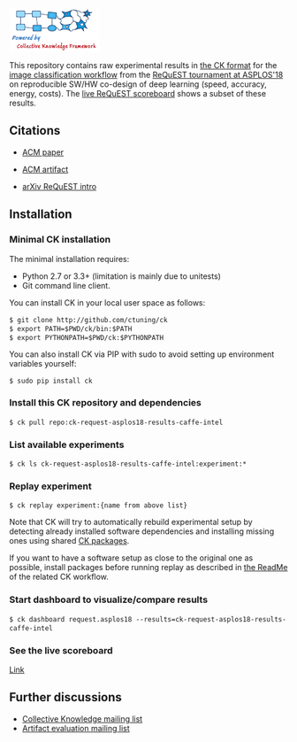 [![logo](https://github.com/ctuning/ck-guide-images/blob/master/logo-powered-by-ck.png)](https://github.com/ctuning/ck)

This repository contains raw experimental results in [the CK format](https://github.com/ctuning/ck)
for the [image classification workflow](https://github.com/ctuning/ck-request-asplos18-caffe-intel)
from the [ReQuEST tournament at ASPLOS'18](http://cknowledge.org/request-cfp-asplos2018.html) 
on reproducible SW/HW co-design of deep learning (speed, accuracy, energy, costs).
The [live ReQuEST scoreboard](http://cKnowledge.org/request-results) shows a subset of these results.

## Citations

* [ACM paper](https://doi.org/10.1145/3229762.3229763)
* [ACM artifact](https://doi.org/10.1145/3229769)

* [arXiv ReQuEST intro](https://arxiv.org/abs/1801.06378)

## Installation

### Minimal CK installation

The minimal installation requires:

* Python 2.7 or 3.3+ (limitation is mainly due to unitests)
* Git command line client.

You can install CK in your local user space as follows:

```
$ git clone http://github.com/ctuning/ck
$ export PATH=$PWD/ck/bin:$PATH
$ export PYTHONPATH=$PWD/ck:$PYTHONPATH
```

You can also install CK via PIP with sudo to avoid setting up environment variables yourself:

```
$ sudo pip install ck
```

### Install this CK repository and dependencies

```
$ ck pull repo:ck-request-asplos18-results-caffe-intel
```

### List available experiments
```
$ ck ls ck-request-asplos18-results-caffe-intel:experiment:*
```

### Replay experiment

```
$ ck replay experiment:{name from above list}
```

Note that CK will try to automatically rebuild experimental setup 
by detecting already installed software dependencies and installing missing ones
using shared [CK packages](https://github.com/ctuning/ck/wiki/Shared-packages).

If you want to have a software setup as close to the original one 
as possible, install packages before running replay as described in 
[the ReadMe](https://github.com/ctuning/ck-request-asplos18-caffe-intel)
of the related CK workflow.

### Start dashboard to visualize/compare results

```
$ ck dashboard request.asplos18 --results=ck-request-asplos18-results-caffe-intel
```

### See the live scoreboard

[Link](http://cKnowledge.org/request-results)


## Further discussions

* [Collective Knowledge mailing list](http://groups.google.com/group/collective-knowledge)
* [Artifact evaluation mailing list](http://groups.google.com/group/artifact-evaluation)
